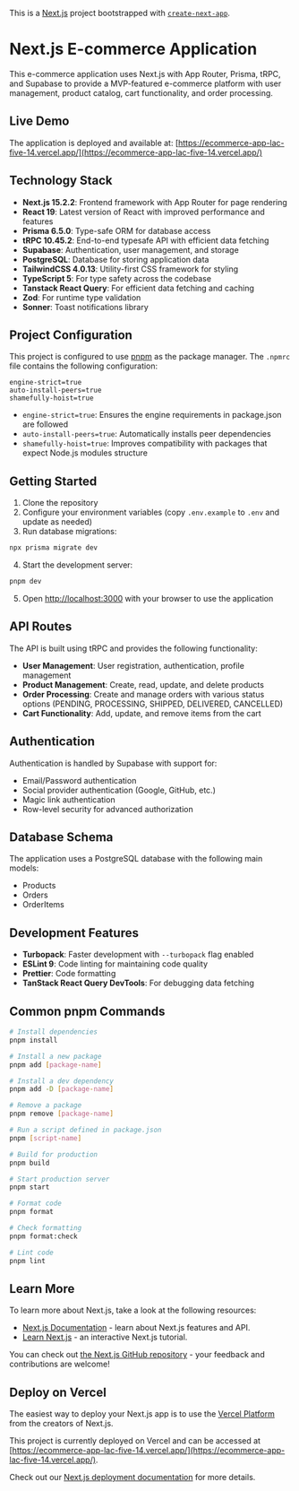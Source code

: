 This is a [Next.js](https://nextjs.org) project bootstrapped with [`create-next-app`](https://nextjs.org/docs/app/api-reference/cli/create-next-app).

# Next.js E-commerce Application

This e-commerce application uses Next.js with App Router, Prisma, tRPC, and Supabase to provide a MVP-featured e-commerce platform with user management, product catalog, cart functionality, and order processing.

## Live Demo

The application is deployed and available at: [https://ecommerce-app-lac-five-14.vercel.app/](https://ecommerce-app-lac-five-14.vercel.app/)

## Technology Stack

- **Next.js 15.2.2**: Frontend framework with App Router for page rendering
- **React 19**: Latest version of React with improved performance and features
- **Prisma 6.5.0**: Type-safe ORM for database access
- **tRPC 10.45.2**: End-to-end typesafe API with efficient data fetching
- **Supabase**: Authentication, user management, and storage
- **PostgreSQL**: Database for storing application data
- **TailwindCSS 4.0.13**: Utility-first CSS framework for styling
- **TypeScript 5**: For type safety across the codebase
- **Tanstack React Query**: For efficient data fetching and caching
- **Zod**: For runtime type validation
- **Sonner**: Toast notifications library

## Project Configuration

This project is configured to use [pnpm](https://pnpm.io/) as the package manager. The `.npmrc` file contains the following configuration:

```
engine-strict=true
auto-install-peers=true
shamefully-hoist=true
```

- `engine-strict=true`: Ensures the engine requirements in package.json are followed
- `auto-install-peers=true`: Automatically installs peer dependencies
- `shamefully-hoist=true`: Improves compatibility with packages that expect Node.js modules structure

## Getting Started

1. Clone the repository
2. Configure your environment variables (copy `.env.example` to `.env` and update as needed)
3. Run database migrations:

```bash
npx prisma migrate dev
```

4. Start the development server:

```bash
pnpm dev
```

5. Open [http://localhost:3000](http://localhost:3000) with your browser to use the application

## API Routes

The API is built using tRPC and provides the following functionality:

- **User Management**: User registration, authentication, profile management
- **Product Management**: Create, read, update, and delete products
- **Order Processing**: Create and manage orders with various status options (PENDING, PROCESSING, SHIPPED, DELIVERED, CANCELLED)
- **Cart Functionality**: Add, update, and remove items from the cart

## Authentication

Authentication is handled by Supabase with support for:

- Email/Password authentication
- Social provider authentication (Google, GitHub, etc.)
- Magic link authentication
- Row-level security for advanced authorization

## Database Schema

The application uses a PostgreSQL database with the following main models:
- Products
- Orders
- OrderItems

## Development Features

- **Turbopack**: Faster development with `--turbopack` flag enabled
- **ESLint 9**: Code linting for maintaining code quality
- **Prettier**: Code formatting
- **TanStack React Query DevTools**: For debugging data fetching

## Common pnpm Commands

```bash
# Install dependencies
pnpm install

# Install a new package
pnpm add [package-name]

# Install a dev dependency
pnpm add -D [package-name]

# Remove a package
pnpm remove [package-name]

# Run a script defined in package.json
pnpm [script-name]

# Build for production
pnpm build

# Start production server
pnpm start

# Format code
pnpm format

# Check formatting
pnpm format:check

# Lint code
pnpm lint
```

## Learn More

To learn more about Next.js, take a look at the following resources:

- [Next.js Documentation](https://nextjs.org/docs) - learn about Next.js features and API.
- [Learn Next.js](https://nextjs.org/learn) - an interactive Next.js tutorial.

You can check out [the Next.js GitHub repository](https://github.com/vercel/next.js) - your feedback and contributions are welcome!

## Deploy on Vercel

The easiest way to deploy your Next.js app is to use the [Vercel Platform](https://vercel.com/new?utm_medium=default-template&filter=next.js&utm_source=create-next-app&utm_campaign=create-next-app-readme) from the creators of Next.js.

This project is currently deployed on Vercel and can be accessed at [https://ecommerce-app-lac-five-14.vercel.app/](https://ecommerce-app-lac-five-14.vercel.app/).

Check out our [Next.js deployment documentation](https://nextjs.org/docs/app/building-your-application/deploying) for more details.
